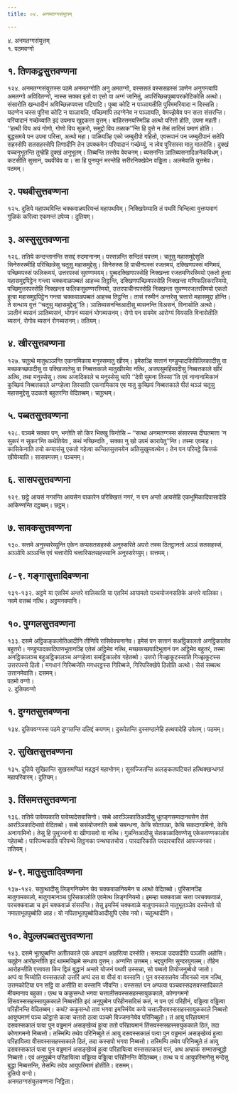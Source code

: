 ```yaml
---
title: ०४. अनमतग्गसंयुत्तम्

---
```

४. अनमतग्गसंयुत्तम्  
१. पठमवग्गो  


## १. तिणकट्ठसुत्तवण्णना

१२४. अनमतग्गसंयुत्तस्स पठमे अनमतग्गोति अनु अमतग्गो, वस्ससतं वस्ससहस्सं ञाणेन अनुगन्त्वापि अमतग्गो अविदितग्गो, नास्स सक्का इतो वा एत्तो वा अग्गं जानितुं, अपरिच्छिन्नपुब्बापरकोटिकोति अत्थो। संसारोति खन्धादीनं अविच्छिन्नप्पवत्ता पटिपाटि। पुब्बा कोटि न पञ्ञायतीति पुरिममरियादा न दिस्सति। यदग्गेन चस्स पुरिमा कोटि न पञ्ञायति, पच्छिमापि तदग्गेनेव न पञ्ञायति, वेमज्झेयेव पन सत्ता संसरन्ति। परियादानं गच्छेय्याति इदं उपमाय खुद्दकत्ता वुत्तम्। बाहिरसमयस्मिञ्हि अत्थो परित्तो होति, उपमा महती। ‘‘हत्थी विय अयं गोणो, गोणो विय सूकरो, समुद्दो विय तळाक’’न्ति हि वुत्ते न तेसं तादिसं पमाणं होति। बुद्धसमये पन उपमा परित्ता, अत्थो महा। पाळियञ्हि एको जम्बुदीपो गहितो, एवरूपानं पन जम्बुदीपानं सतेपि सहस्सेपि सतसहस्सेपि तिणादीनि तेन उपक्कमेन परियादानं गच्छेय्युं, न त्वेव पुरिसस्स मातु मातरोति। दुक्खं पच्चनुभूतन्ति तुम्हेहि दुक्खं अनुभूतम्। तिब्बन्ति तस्सेव वेवचनम्। ब्यसनन्ति ञातिब्यसनादिअनेकविधम्। कटसीति सुसानं, पथवीयेव वा। सा हि पुनप्पुनं मरन्तेहि सरीरनिक्खेपेन वड्ढिता। अलमेवाति युत्तमेव। पठमम्।  


## २. पथवीसुत्तवण्णना

१२५. दुतिये महापथविन्ति चक्कवाळपरियन्तं महापथविम्। निक्खिपेय्याति तं पथविं भिन्दित्वा वुत्तप्पमाणं गुळिकं करित्वा एकमन्तं ठपेय्य। दुतियम्।  


## ३. अस्सुसुत्तवण्णना

१२६. ततिये कन्दन्तानन्ति ससद्दं रुदमानानम्। पस्सन्नन्ति सन्दितं पवत्तम्। चतूसु महासमुद्देसूति सिनेरुरस्मीहि परिच्छिन्नेसु चतूसु महासमुद्देसु। सिनेरुस्स हि पाचीनपस्सं रजतमयं, दक्खिणपस्सं मणिमयं, पच्छिमपस्सं फलिकमयं, उत्तरपस्सं सुवण्णमयम्। पुब्बदक्खिणपस्सेहि निक्खन्ता रजतमणिरस्मियो एकतो हुत्वा महासमुद्दपिट्ठेन गन्त्वा चक्कवाळपब्बतं आहच्च तिट्ठन्ति, दक्खिणपच्छिमपस्सेहि निक्खन्ता मणिफलिकरस्मियो, पच्छिमुत्तरपस्सेहि निक्खन्ता फलिकसुवण्णरस्मियो, उत्तरपाचीनपस्सेहि निक्खन्ता सुवण्णरजतरस्मियो एकतो हुत्वा महासमुद्दपिट्ठेन गन्त्वा चक्कवाळपब्बतं आहच्च तिट्ठन्ति। तासं रस्मीनं अन्तरेसु चत्तारो महासमुद्दा होन्ति। ते सन्धाय वुत्तं ‘‘चतूसु महासमुद्देसू’’ति। ञातिब्यसनन्तिआदीसु ब्यसनन्ति विअसनं, विनासोति अत्थो। ञातीनं ब्यसनं ञातिब्यसनं, भोगानं ब्यसनं भोगब्यसनम्। रोगो पन सयमेव आरोग्यं वियसति विनासेतीति ब्यसनं, रोगोव ब्यसनं रोगब्यसनम्। ततियम्।  


## ४. खीरसुत्तवण्णना

१२७. चतुत्थे मातुथञ्ञन्ति एकनामिकाय मनुस्समातु खीरम्। इमेसञ्हि सत्तानं गण्डुप्पादकिपिल्लिकादीसु वा मच्छकच्छपादीसु वा पक्खिजातेसु वा निब्बत्तकाले मातुखीरमेव नत्थि, अजपसुमहिंसादीसु निब्बत्तकाले खीरं अत्थि, तथा मनुस्सेसु। तत्थ अजादिकाले च मनुस्सेसु चापि ‘‘देवी सुमना तिस्सा’’ति एवं नानानामिकानं कुच्छियं निब्बत्तकाले अग्गहेत्वा तिस्साति एकनामिकाय एव मातु कुच्छियं निब्बत्तकाले पीतं थञ्ञं चतूसु महासमुद्देसु उदकतो बहुतरन्ति वेदितब्बम्। चतुत्थम्।  


## ५. पब्बतसुत्तवण्णना

१२८. पञ्चमे सक्का पन, भन्तेति सो किर भिक्खु चिन्तेसि – ‘‘सत्था अनमतग्गस्स संसारस्स दीघतमत्ता ‘न सुकरं न सुकर’न्ति कथेतियेव , कथं नच्छिन्दति , सक्का नु खो उपमं कारापेतु’’न्ति। तस्मा एवमाह। कासिकेनाति तयो कप्पासंसू एकतो गहेत्वा कन्तितसुत्तमयेन अतिसुखुमवत्थेन। तेन पन परिमट्ठे कित्तकं खीयेय्याति। सासपमत्तम्। पञ्चमम्।  


## ६. सासपसुत्तवण्णना

१२९. छट्ठे आयसं नगरन्ति आयसेन पाकारेन परिक्खित्तं नगरं, न पन अन्तो आयसेहि एकभूमिकादिपासादेहि आकिण्णन्ति दट्ठब्बम्। छट्ठम्।  


## ७. सावकसुत्तवण्णना

१३०. सत्तमे अनुस्सरेय्युन्ति एकेन कप्पसतसहस्से अनुस्सरिते अपरो तस्स ठितट्ठानतो अञ्ञं सतसहस्सं, अञ्ञोपि अञ्ञन्ति एवं चत्तारोपि चत्तारिसतसहस्सानि अनुस्सरेय्युम्। सत्तमम्।  


## ८-९. गङ्गासुत्तादिवण्णना

१३१-१३२. अट्ठमे या एतस्मिं अन्तरे वालिकाति या एतस्मिं आयामतो पञ्चयोजनसतिके अन्तरे वालिका। नवमे वत्तब्बं नत्थि। अट्ठमनवमानि।  


## १०. पुग्गलसुत्तवण्णना

१३३. दसमे अट्ठिकङ्कलोतिआदीनि तीणिपि रासिवेवचनानेव। इमेसं पन सत्तानं सअट्ठिकालतो अनट्ठिकालोव बहुतरो। गण्डुप्पादकादिपाणभूतानञ्हि एतेसं अट्ठिमेव नत्थि, मच्छकच्छपादिभूतानं पन अट्ठिमेव बहुतरं, तस्मा अनट्ठिकालञ्च बहुअट्ठिकालञ्च अग्गहेत्वा समट्ठिकालोव गहेतब्बो। उत्तरो गिज्झकूटस्साति गिज्झकूटस्स उत्तरपस्से ठितो। मगधानं गिरिब्बजेति मगधरट्ठस्स गिरिब्बजे, गिरिपरिक्खेपे ठितोति अत्थो। सेसं सब्बत्थ उत्तानमेवाति। दसमम्।  
पठमो वग्गो।  
२. दुतियवग्गो  


## १. दुग्गतसुत्तवण्णना

१३४. दुतियवग्गस्स पठमे दुग्गतन्ति दलिद्दं कपणम्। दुरूपेतन्ति दुस्सण्ठानेहि हत्थपादेहि उपेतम्। पठमम्।  


## २. सुखितसुत्तवण्णना

१३५. दुतिये सुखितन्ति सुखसमप्पितं महद्धनं महाभोगम्। सुसज्जितन्ति अलङ्कतपटियत्तं हत्थिक्खन्धगतं महापरिवारम्। दुतियम्।  


## ३. तिंसमत्तसुत्तवण्णना

१३६. ततिये पावेय्यकाति पावेय्यदेसवासिनो। सब्बे आरञ्ञिकातिआदीसु धुतङ्गसमादानवसेन तेसं आरञ्ञिकादिभावो वेदितब्बो। सब्बे ससंयोजनाति सब्बे सबन्धना, केचि सोतापन्ना, केचि सकदागामिनो, केचि अनागामिनो। तेसु हि पुथुज्जनो वा खीणासवो वा नत्थि। गुन्नन्तिआदीसु सेतकाळादिवण्णेसु एकेकवण्णकालोव गहेतब्बो। पारिपन्थकाति परिपन्थे तिट्ठनका पन्थघातचोरा। पारदारिकाति परदारचारित्तं आपज्जनका। ततियम्।  


## ४-९. मातुसुत्तादिवण्णना

१३७-१४२. चतुत्थादीसु लिङ्गनियमेन चेव चक्कवाळनियमेन च अत्थो वेदितब्बो। पुरिसानञ्हि मातुगामकालो, मातुगामानञ्च पुरिसकालोति एवमेत्थ लिङ्गनियमो। इमम्हा चक्कवाळा सत्ता परचक्कवाळं, परचक्कवाळा च इमं चक्कवाळं संसरन्ति। तेसु इमस्मिं चक्कवाळे मातुगामकाले मातुभूतञ्ञेव दस्सेन्तो यो नमाताभूतपुब्बोति आह। यो नपिताभूतपुब्बोतिआदीसुपि एसेव नयो। चतुत्थादीनि।  


## १०. वेपुल्लपब्बतसुत्तवण्णना

१४३. दसमे भूतपुब्बन्ति अतीतकाले एकं अपदानं आहरित्वा दस्सेति। समञ्ञा उदपादीति पञ्ञत्ति अहोसि। चतूहेन आरोहन्तीति इदं थाममज्झिमे सन्धाय वुत्तम्। अग्गन्ति उत्तमम्। भद्दयुगन्ति सुन्दरयुगलम्। तीहेन आरोहन्तीति एत्तावता किर द्विन्नं बुद्धानं अन्तरे योजनं पथवी उस्सन्ना, सो पब्बतो तियोजनुब्बेधो जातो।  
अप्पं वा भिय्योति वस्ससततो उत्तरिं अप्पं दस वा वीसं वा वस्सानि। पुन वस्ससतमेव जीवनको नाम नत्थि, उत्तमकोटिया पन सट्ठि वा असीति वा वस्सानि जीवन्ति। वस्ससतं पन अप्पत्वा पञ्चवस्सदसवस्सादिकाले मीयमानाव बहुका। एत्थ च ककुसन्धो भगवा चत्तालीसवस्ससहस्सायुककाले, कोणागमनो तिंसवस्ससहस्सायुककाले निब्बत्तोति इदं अनुपुब्बेन परिहीनसदिसं कतं, न पन एवं परिहीनं, वड्ढित्वा वड्ढित्वा परिहीनन्ति वेदितब्बम्। कथं? ककुसन्धो ताव भगवा इमस्मिंयेव कप्पे चत्तालीसवस्ससहस्सायुककाले निब्बत्तो आयुप्पमाणं पञ्च कोट्ठासे कत्वा चत्तारो ठत्वा पञ्चमे विज्जमानेयेव परिनिब्बुतो। तं आयु परिहायमानं दसवस्सकालं पत्वा पुन वड्ढमानं असङ्खेय्यं हुत्वा ततो परिहायमानं तिंसवस्ससहस्सायुककाले ठितं, तदा कोणागमनो निब्बत्तो। तस्मिम्पि तथेव परिनिब्बुते तं आयु दसवस्सकालं पत्वा पुन वड्ढमानं असङ्खेय्यं हुत्वा परिहायित्वा वीसवस्ससहस्सकाले ठितं, तदा कस्सपो भगवा निब्बत्तो। तस्मिम्पि तथेव परिनिब्बुते तं आयु दसवस्सकालं पत्वा पुन वड्ढमानं असङ्खेय्यं हुत्वा परिहायित्वा वस्ससतकालं पत्तं, अथ अम्हाकं सम्मासम्बुद्धो निब्बत्तो। एवं अनुपुब्बेन परिहायित्वा वड्ढित्वा वड्ढित्वा परिहीनन्ति वेदितब्बम्। तत्थ च यं आयुपरिमाणेसु मन्देसु बुद्धा निब्बत्तन्ति, तेसम्पि तदेव आयुपरिमाणं होतीति। दसमम्।  
दुतियो वग्गो।  
अनमतग्गसंयुत्तवण्णना निट्ठिता।  